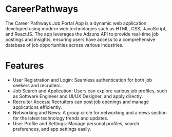 # CareerPathways
The Career Pathways Job Portal App is a dynamic web application developed using modern web technologies such as HTML, CSS, JavaScript, and ReactJS. The app leverages the Adzuna API to provide real-time job postings and insights, ensuring users have access to a comprehensive database of job opportunities across various industries.

# Features
* User Registration and Login: Seamless authentication for both job seekers and recruiters.
* Job Search and Application: Users can explore various job profiles, such as Software Engineer and UI/UX Designer, and apply directly.
* Recruiter Access: Recruiters can post job openings and manage applications efficiently.
* Networking and News: A group circle for networking and a news section for the latest technology trends and updates.
* User Profile and Settings: Manage personal profiles, search preferences, and app settings easily.
